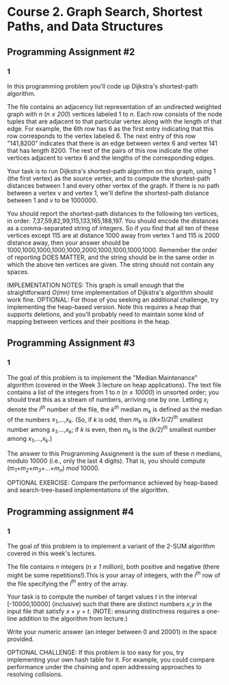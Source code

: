 # Course 2. Graph Search, Shortest Paths, and Data Structures

## Programming Assignment #2

### 1

In this programming problem you'll code up Dijkstra's shortest-path algorithm.

 The file contains an adjacency list representation of an undirected weighted graph with _n_ (_n ≤ 200_) vertices labeled 1 to _n_. Each row consists of the node tuples that are adjacent to that particular vertex along with the length of that edge. For example, the 6th row has 6 as the first entry indicating that this row corresponds to the vertex labeled 6. The next entry of this row "141,8200" indicates that there is an edge between vertex 6 and vertex 141 that has length 8200. The rest of the pairs of this row indicate the other vertices adjacent to vertex 6 and the lengths of the corresponding edges.

 Your task is to run Dijkstra's shortest-path algorithm on this graph, using 1 (the first vertex) as the source vertex, and to compute the shortest-path distances between 1 and every other vertex of the graph. If there is no path between a vertex v and vertex 1, we'll define the shortest-path distance between 1 and v to be 1000000.

 You should report the shortest-path distances to the following ten vertices, in order: 7,37,59,82,99,115,133,165,188,197. You should encode the distances as a comma-separated string of integers. So if you find that all ten of these vertices except 115 are at distance 1000 away from vertex 1 and 115 is 2000 distance away, then your answer should be 1000,1000,1000,1000,1000,2000,1000,1000,1000,1000. Remember the order of reporting DOES MATTER, and the string should be in the same order in which the above ten vertices are given. The string should not contain any spaces.

 IMPLEMENTATION NOTES: This graph is small enough that the straightforward _O(mn)_ time implementation of Dijkstra's algorithm should work fine. OPTIONAL: For those of you seeking an additional challenge, try implementing the heap-based version. Note this requires a heap that supports deletions, and you'll probably need to maintain some kind of mapping between vertices and their positions in the heap.

## Programming Assignment #3

### 1

The goal of this problem is to implement the "Median Maintenance" algorithm (covered in the Week 3 lecture on heap applications). The text file contains a list of the integers from 1 to _n_ (_n ≤ 10000_) in unsorted order; you should treat this as a stream of numbers, arriving one by one. Letting _x<sub>i</sub>_ denote the _i<sup>th</sup>_ number of the file, the _k<sup>th</sup>_ median _m<sub>k</sub>_ is defined as the median of the numbers _x<sub>1</sub>_,…,_x<sub>k</sub>_. (So, if _k_ is odd, then _m<sub>k</sub>_ is _((k+1)/2)<sup>th</sup>_ smallest number among _x<sub>1</sub>_,…,_x<sub>k</sub>_; if _k_ is even, then _m<sub>k</sub>_ is the _(k/2)<sup>th</sup>_ smallest number among _x<sub>1</sub>_,…,_x<sub>k</sub>_.)

 The answer to this Programming Assignment is the sum of these _n_ medians, modulo 10000 (i.e., only the last 4 digits). That is, you should compute (_m<sub>1</sub>_+_m<sub>2</sub>_+_m<sub>3</sub>_+...+_m<sub>n</sub>_) _mod_ 10000.

 OPTIONAL EXERCISE: Compare the performance achieved by heap-based and search-tree-based implementations of the algorithm.


## Programming assignment #4

### 1

The goal of this problem is to implement a variant of the 2-SUM algorithm covered in this week's lectures.

 The file contains _n_ integers (_n ≤ 1 million_), both positive and negative (there might be some repetitions!).This is your array of integers, with the _i<sup>th</sup>_ row of the file specifying the _i<sup>th</sup>_ entry of the array.

 Your task is to compute the number of target values _t_ in the interval \[-10000,10000\] (inclusive) such that there are distinct numbers _x_,_y_ in the input file that satisfy _x + y = t_. (NOTE: ensuring distinctness requires a one-line addition to the algorithm from lecture.)

 Write your numeric answer (an integer between 0 and 20001) in the space provided.

 OPTIONAL CHALLENGE: If this problem is too easy for you, try implementing your own hash table for it. For example, you could compare performance under the chaining and open addressing approaches to resolving collisions.